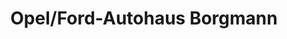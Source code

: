 ---
title: "Opel/Ford-Autohaus Borgmann"
url: /essen/opel-ford-autohaus-borgmann/
shop: Autohaus
---